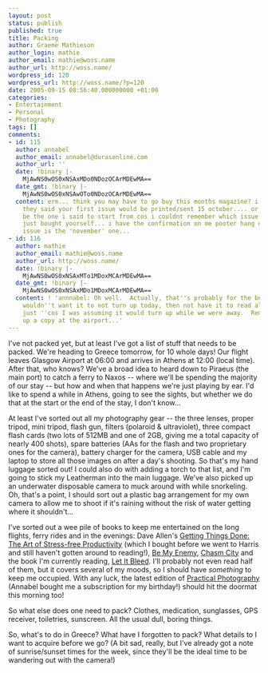 ```yaml
---
layout: post
status: publish
published: true
title: Packing
author: Graeme Mathieson
author_login: mathie
author_email: mathie@woss.name
author_url: http://woss.name/
wordpress_id: 120
wordpress_url: http://woss.name/?p=120
date: 2005-09-15 08:56:40.000000000 +01:00
categories:
- Entertainment
- Personal
- Photography
tags: []
comments:
- id: 115
  author: annabel
  author_email: annabel@durasonline.com
  author_url: ''
  date: !binary |-
    MjAwNS0wOS0xNSAxMDo0NDozOCArMDEwMA==
  date_gmt: !binary |-
    MjAwNS0wOS0xNSAwOTo0NDozOCArMDEwMA==
  content: erm... think you may have to go buy this months magazine? i'm pretty sure
    they said your first issue would be printed/sent 15 october.... or that could
    be the one i said to start from cos i couldnt remember which issue it was you'd
    just bought yourself... i have the confirmation on me pooter hang on.... yep first
    issue is the 'november' one...
- id: 116
  author: mathie
  author_email: mathie@woss.name
  author_url: http://woss.name/
  date: !binary |-
    MjAwNS0wOS0xNSAxMTo1MDoxMCArMDEwMA==
  date_gmt: !binary |-
    MjAwNS0wOS0xNSAxMDo1MDoxMCArMDEwMA==
  content: ! 'annnabel: Oh well.  Actually, that''s probably for the best, really.  I
    wouldn''t want it to not turn up today, then not have it to read all the holiday
    just ''cos I was assuming it would turn up while we were away.  Remind me to pick
    up a copy at the airport...'
---
```

I've not packed yet, but at least I've got a list of stuff that needs to be packed.  We're heading to Greece tomorrow, for 10 whole days!  Our flight leaves Glasgow Airport at 06:00 and arrives in Athens at 12:00 (local time).  After that, who knows?  We've a broad idea to heard down to Piraeus (the main port) to catch a ferry to Naxos -- where we'll be spending the majority of our stay -- but how and when that happens we're just playing by ear.  I'd like to spend a while in Athens, going to see the sights, but whether we do that at the start or the end of the stay, I don't know...

At least I've sorted out all my photography gear -- the three lenses, proper tripod, mini tripod, flash gun, filters (polaroid &amp; ultraviolet), three compact flash cards (two lots of 512MB and one of 2GB,  giving me a total capacity of nearly 400 shots), spare batteries (AAs for the flash and two proprietary ones for the camera), battery charger for the camera, USB cable and my laptop to store all those images on after a day's shooting.  So that's  my hand luggage sorted out!  I could also do with adding a torch to that list, and I'm going to stick my Leatherman into the main luggage.  We've also picked up an underwater disposable camera to muck around with while snorkeling.  Oh, that's a point, I should sort out a plastic bag arrangement for my own camera to allow me to shoot if it's raining without the risk of water getting where it shouldn't...

I've sorted out a wee pile of books to keep me entertained on the long flights, ferry rides and in the evenings: Dave Allen's <a href="http://www.amazon.co.uk/exec/obidos/ASIN/0749922648/mathieoftheen-21">Getting Things Done: The Art of Stress-free Productivity</a> (which I bought before we went to Harris and still haven't gotten around to reading!), <a href="http://www.amazon.co.uk/exec/obidos/ASIN/0349116814/mathieoftheen-21">Be My Enemy</a>, <a href="http://www.amazon.co.uk/exec/obidos/ASIN/0575073659/mathieoftheen-21">Chasm City</a> and the book I'm currently reading, <a href="http://www.amazon.co.uk/exec/obidos/ASIN/0752877194/mathieoftheen-21">Let It Bleed</a>.  I'll probably not even read half of them, but it covers several of my moods, so I should have <em>something</em> to keep me occupied.  With any luck, the latest edition of <a href="http://www.photographymags.co.uk/">Practical Photography</a> (Annabel bought me a subscription for my birthday!) should hit the doormat this morning too!

So what else does one need to pack?  Clothes, medication, sunglasses, GPS receiver, toiletries, sunscreen.  All the usual dull, boring things.

So, what's to do in Greece?  What have I forgotten to pack?  What details to I want to acquire before we go?  (A bit sad, really, but I've already got a note of sunrise/sunset times for the week, since they'll be the ideal time to be wandering out with the camera!)
